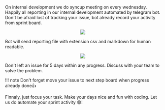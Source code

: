 On internal development we do syncup meeting on every wednesday. 
Happily all reporting in our internal development automated by telegram bot. 
Don't be afraid lost of tracking your issue, bot already record your activity from sprint board. 

<p align="center">
	<img src="../img/bot-reporting.png">
</p>


Bot will send reporting file with extension csv and markdown for human readable.  

<p align="center">
	<img src="../img/report-md.png">
</p>

Don't left an issue for 5 days within any progress. Discuss with your team to solve the problem.   

!!! note
	Don't forget move your issue to next step board when progress already done:thumbsup: 


Finnaly, just focus your task. Make your days nice and fun with coding. 
Let us do automate your sprint activity :smile:!       

